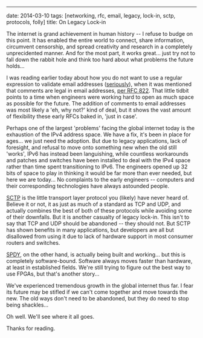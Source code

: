 ---
date: 2014-03-10
tags: [networking, rfc, email, legacy, lock-in, sctp, protocols, folly]
title: On Legacy Lock-in

The internet is grand achievement in human history -- I refuse to budge on this point.  It has enabled the entire world to connect, share information, circumvent censorship, and spread creativity and research in a completely unprecidented manner.  And for the most part, it works great... just try not to fall down the rabbit hole and think too hard about what problems the future holds...

I was reading earlier today about how you do not want to use a regular expression to validate email addresses ([seriously](http://www.ex-parrot.com/pdw/Mail-RFC822-Address.html)), when it was mentioned that comments are legal in email addresses, [per RFC 822](http://www.ietf.org/rfc/rfc0822.txt?number=822).  That little tidbit points to a time when engineers were working hard to open as much space as possible for the future.  The addition of comments to email addresses was most likely a 'eh, why not?' kind of deal, but it shows the vast amount of flexibility these early RFCs baked in, 'just in case'.

Perhaps one of the largest 'problems' facing the global internet today is the exhaustion of the IPv4 address space.  We have a fix, it's been in place for ages... we just need the adoption.  But due to legacy applications, lack of foresight, and refusal to move onto something new when the old still 'works', IPv6 has instead been languishing, while countless workarounds and patches and switches have been installed to deal with the IPv4 space rather than time spent transitioning to IPv6.  The engineers opened up 32 bits of space to play in thinking it would be far more than ever needed, but here we are today...  No complaints to the early engineers -- computers and their corresponding technologies have always astounded people.

[SCTP](http://en.wikipedia.org/wiki/Stream_Control_Transmission_Protocol) is the little transport layer protocol you (likely) have never heard of.  Believe it or not, it as just as much of a standard as TCP and UDP, and actually combines the best of both of these protocols while avoiding some of their downfalls.  But it is another casualty of legacy lock-in.  This isn't to say that TCP and UDP should be abandoned -- they should not.  But SCTP has shown benefits in many applications, but developers are all but disallowed from using it due to lack of hardware support in most consumer routers and switches.

[SPDY](http://en.wikipedia.org/wiki/SPDY), on the other hand, is actually being built and working... but this is completely software-bound.  Software always moves faster than hardware, at least in established fields.  We're still trying to figure out the best way to use FPGAs, but that's another story...

We've experienced tremendous growth in the global internet thus far.  I fear its future may be stifled if we can't come together and move towards the new.  The old ways don't need to be abandoned, but they do need to stop being shackles...

Oh well.  We'll see where it all goes.

Thanks for reading.